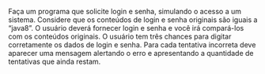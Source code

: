 Faça  um  programa  que  solicite  login  e  senha,  simulando  o  acesso  a  um sistema.  Considere  que  os  conteúdos  de  login  e  senha  originais  são  iguais  a “java8”. O usuário deverá fornecer login e senha e você irá compará-los com os conteúdos  originais.  O  usuário tem  três  chances  para  digitar  corretamente  os dados  de  login  e  senha.  Para  cada  tentativa  incorreta  deve  aparecer  uma mensagem alertando o erro e apresentando a quantidade de tentativas que ainda restam.
